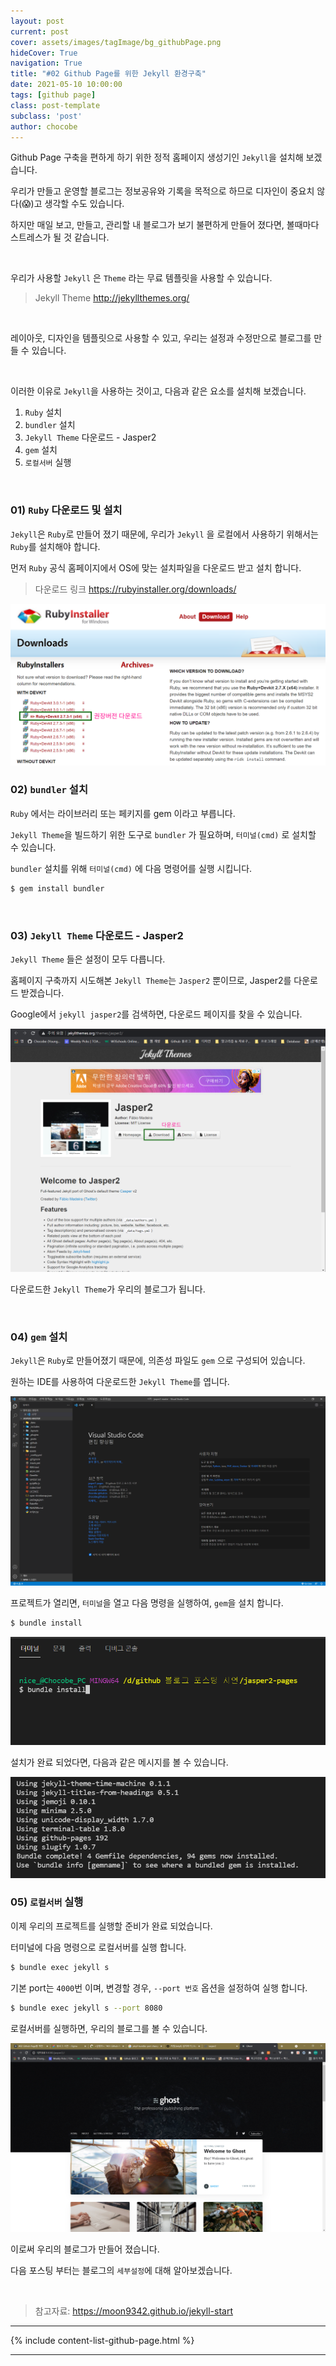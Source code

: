 ```yaml
---
layout: post
current: post
cover: assets/images/tagImage/bg_githubPage.png
hideCover: True
navigation: True
title: "#02 Github Page를 위한 Jekyll 환경구축"
date: 2021-05-10 10:00:00
tags: [github page]
class: post-template
subclass: 'post'
author: chocobe
---
```


Github Page 구축을 편하게 하기 위한 <span class="span-highlighter">정적 홈페이지 생성기</span>인 ``Jekyll``을 설치해 보겠습니다.

우리가 만들고 운영할 블로그는 <span class="span-highlighter">정보공유</span>와 <span class="span-highlighter">기록</span>을 목적으로 하므로 디자인이 중요치 않다(😱)고 생각할 수도 있습니다.

하지만 매일 보고, 만들고, 관리할 내 블로그가 보기 불편하게 만들어 졌다면, 볼때마다 스트레스가 될 것 같습니다.

<br/>

우리가 사용할 ``Jekyll`` 은 ``Theme`` 라는 무료 템플릿을 사용할 수 있습니다.

> Jekyll Theme <a href="http://jekyllthemes.org/" target="_blank">http://jekyllthemes.org/</a>

<br/>

레이아웃, 디자인을 템플릿으로 사용할 수 있고, 우리는 설정과 수정만으로 블로그를 만들 수 있습니다.

<br/>

이러한 이유로 ``Jekyll``을 사용하는 것이고, 다음과 같은 요소를 설치해 보겠습니다.

1. ``Ruby`` 설치
2. ``bundler`` 설치
3. ``Jekyll Theme`` 다운로드 - <span class="span-highlighter">Jasper2</span>
4. ``gem`` 설치
5. ``로컬서버`` 실행

<br/>

### 01) ``Ruby`` 다운로드 및 설치

``Jekyll``은 ``Ruby``로 만들어 졌기 때문에, 우리가 ``Jekyll`` 을 로컬에서 사용하기 위해서는 ``Ruby``를 설치해야 합니다.

먼저 ``Ruby`` 공식 홈페이지에서 OS에 맞는 설치파일을 다운로드 받고 설치 합니다.

> 다운로드 링크 <a href="https://rubyinstaller.org/downloads/" target="_blank">https://rubyinstaller.org/downloads/</a>

<img src="assets/images/githubPage/02_githubPage/02_githubPage_01.png" class="shadow" alt="루비 다운로드 페이지">

<br/>

### 02) ``bundler`` 설치

``Ruby`` 에서는 라이브러리 또는 페키지를 <span class="span-highlighter">gem</span> 이라고 부릅니다.

``Jekyll Theme``을 빌드하기 위한 도구로 ``bundler`` 가 필요하며, ``터미널(cmd)`` 로 설치할 수 있습니다.

``bundler`` 설치를 위해 ``터미널(cmd)`` 에 다음 명령어를 실행 시킵니다.

```bash
$ gem install bundler
```

<br/>

### 03) ``Jekyll Theme`` 다운로드 - <span class="span-highlighter">Jasper2</span>

``Jekyll Theme`` 들은 설정이 모두 다릅니다.

홈페이지 구축까지 시도해본 ``Jekyll Theme``는 ``Jasper2`` 뿐이므로, <span class="span-highlighter">Jasper2</span>를 다운로드 받겠습니다.

Google에서 ``jekyll jasper2``를 검색하면, 다운로드 페이지를 찾을 수 있습니다.

<img src="assets/images/githubPage/02_githubPage/02_githubPage_02.png" class="shadow" alt="Jekyll Theme 다운로드 페이지">

다운로드한 ``Jekyll Theme``가 우리의 블로그가 됩니다.

<br/>

### 04) ``gem`` 설치

``Jekyll``은 ``Ruby``로 만들어졌기 때문에, 의존성 파일도 ``gem`` 으로 구성되어 있습니다.

원하는 IDE를 사용하여 다운로드한 ``Jekyll Theme``를 엽니다.

<img src="assets/images/githubPage/02_githubPage/02_githubPage_03.png" class="shadow" alt="Jekyll Theme 프로젝트 열기">

프로젝트가 열리면, ``터미널``을 열고 다음 명령을 실행하여, ``gem``을 설치 합니다.

```bash
$ bundle install
```

<img src="assets/images/githubPage/02_githubPage/02_githubPage_04.png" class="shadow" alt="gem 설치">

설치가 완료 되었다면, 다음과 같은 메시지를 볼 수 있습니다.

<img src="assets/images/githubPage/02_githubPage/02_githubPage_05.png" class="shadow" alt="gem 설치결과">

<br/>

### 05) ``로컬서버`` 실행

이제 우리의 프로젝트를 실행할 준비가 완료 되었습니다.

터미널에 다음 명령으로 로컬서버를 실행 합니다.

```bash
$ bundle exec jekyll s
``` 

기본 port는 ``4000``번 이며, 변경할 경우, ``--port 번호`` 옵션을 설정하여 실행 합니다.

```bash
$ bundle exec jekyll s --port 8080
```

로컬서버를 실행하면, 우리의 블로그를 볼 수 있습니다.

<img src="assets/images/githubPage/02_githubPage/02_githubPage_06.png" class="shadow" alt="로컬서버 실행결과">

<br/>

이로써 우리의 블로그가 만들어 졌습니다.

다음 포스팅 부터는 블로그의 ``세부설정``에 대해 알아보겠습니다.

<br/>

> 참고자료: <a href="https://moon9342.github.io/jekyll-start" target="_blank">https://moon9342.github.io/jekyll-start</a>

<hr/>

{% include content-list-github-page.html %}

<hr/>